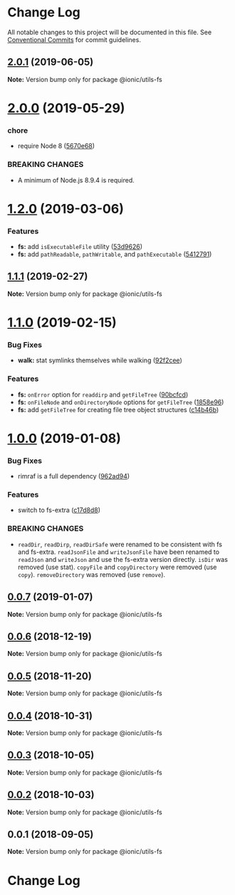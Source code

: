 # Change Log

All notable changes to this project will be documented in this file.
See [Conventional Commits](https://conventionalcommits.org) for commit guidelines.

## [2.0.1](https://github.com/ionic-team/ionic-cli/compare/@ionic/utils-fs@2.0.0...@ionic/utils-fs@2.0.1) (2019-06-05)

**Note:** Version bump only for package @ionic/utils-fs





# [2.0.0](https://github.com/ionic-team/ionic-cli/compare/@ionic/utils-fs@1.2.0...@ionic/utils-fs@2.0.0) (2019-05-29)


### chore

* require Node 8 ([5670e68](https://github.com/ionic-team/ionic-cli/commit/5670e68))


### BREAKING CHANGES

* A minimum of Node.js 8.9.4 is required.





<a name="1.2.0"></a>
# [1.2.0](https://github.com/ionic-team/ionic-cli/compare/@ionic/utils-fs@1.1.1...@ionic/utils-fs@1.2.0) (2019-03-06)


### Features

* **fs:** add `isExecutableFile` utility ([53d9626](https://github.com/ionic-team/ionic-cli/commit/53d9626))
* **fs:** add `pathReadable`, `pathWritable`, and `pathExecutable` ([5412791](https://github.com/ionic-team/ionic-cli/commit/5412791))




<a name="1.1.1"></a>
## [1.1.1](https://github.com/ionic-team/ionic-cli/compare/@ionic/utils-fs@1.1.0...@ionic/utils-fs@1.1.1) (2019-02-27)




**Note:** Version bump only for package @ionic/utils-fs

<a name="1.1.0"></a>
# [1.1.0](https://github.com/ionic-team/ionic-cli/compare/@ionic/utils-fs@1.0.0...@ionic/utils-fs@1.1.0) (2019-02-15)


### Bug Fixes

* **walk:** stat symlinks themselves while walking ([92f2cee](https://github.com/ionic-team/ionic-cli/commit/92f2cee))


### Features

* **fs:** `onError` option for `readdirp` and `getFileTree` ([90bcfcd](https://github.com/ionic-team/ionic-cli/commit/90bcfcd))
* **fs:** `onFileNode` and `onDirectoryNode` options for `getFileTree` ([1858e96](https://github.com/ionic-team/ionic-cli/commit/1858e96))
* **fs:** add `getFileTree` for creating file tree object structures ([c14b46b](https://github.com/ionic-team/ionic-cli/commit/c14b46b))




<a name="1.0.0"></a>
# [1.0.0](https://github.com/ionic-team/ionic-cli/compare/@ionic/utils-fs@0.0.7...@ionic/utils-fs@1.0.0) (2019-01-08)


### Bug Fixes

* rimraf is a full dependency ([962ad94](https://github.com/ionic-team/ionic-cli/commit/962ad94))


### Features

* switch to fs-extra ([c17d8d8](https://github.com/ionic-team/ionic-cli/commit/c17d8d8))


### BREAKING CHANGES

* `readDir`, `readDirp`, `readDirSafe` were renamed to be
consistent with fs and fs-extra. `readJsonFile` and `writeJsonFile` have
been renamed to `readJson` and `writeJson` and use the fs-extra version
directly. `isDir` was removed (use stat). `copyFile` and `copyDirectory`
were removed (use `copy`). `removeDirectory` was removed (use `remove`).




<a name="0.0.7"></a>
## [0.0.7](https://github.com/ionic-team/ionic-cli/compare/@ionic/utils-fs@0.0.6...@ionic/utils-fs@0.0.7) (2019-01-07)




**Note:** Version bump only for package @ionic/utils-fs

<a name="0.0.6"></a>
## [0.0.6](https://github.com/ionic-team/ionic-cli/compare/@ionic/utils-fs@0.0.5...@ionic/utils-fs@0.0.6) (2018-12-19)




**Note:** Version bump only for package @ionic/utils-fs

<a name="0.0.5"></a>
## [0.0.5](https://github.com/ionic-team/ionic-cli/compare/@ionic/utils-fs@0.0.4...@ionic/utils-fs@0.0.5) (2018-11-20)




**Note:** Version bump only for package @ionic/utils-fs

<a name="0.0.4"></a>
## [0.0.4](https://github.com/ionic-team/ionic-cli/compare/@ionic/utils-fs@0.0.3...@ionic/utils-fs@0.0.4) (2018-10-31)




**Note:** Version bump only for package @ionic/utils-fs

<a name="0.0.3"></a>
## [0.0.3](https://github.com/ionic-team/ionic-cli/compare/@ionic/utils-fs@0.0.2...@ionic/utils-fs@0.0.3) (2018-10-05)




**Note:** Version bump only for package @ionic/utils-fs

<a name="0.0.2"></a>
## [0.0.2](https://github.com/ionic-team/ionic-cli/compare/@ionic/utils-fs@0.0.1...@ionic/utils-fs@0.0.2) (2018-10-03)




**Note:** Version bump only for package @ionic/utils-fs

<a name="0.0.1"></a>
## 0.0.1 (2018-09-05)




**Note:** Version bump only for package @ionic/utils-fs

# Change Log
